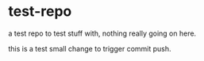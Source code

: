 test-repo
=========

a test repo to test stuff with, nothing really going on here.

this is a test
small change to trigger commit push.
